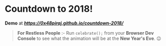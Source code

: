 # Countdown to 2018!

**Demo** at ***https://0x48piraj.github.io/countdown-2018/***

> **For Restless People** :- Run `celebrate();` from your **Browser Dev Console** to see what the animation will be at the **New Year's Eve**. :wink:
